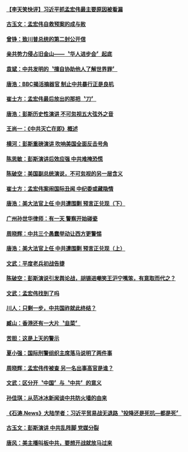 
#### [【李天笑快评】习近平抓孟宏伟最主要原因被看漏](../pages/news207/a1395067.md?t=10120933) 

#### [古玉文：孟宏伟自救预案的成与败](../pages/news207/a1394999.md?t=10120933) 

#### [曾铮：致川普总统的第二封公开信](../pages/news207/a1394998.md?t=10120933) 

#### [亲共势力侵占旧金山——〝华人进步会〞起底](../pages/news207/a1394995.md?t=10120933) 

#### [袁斌：中共发明的〝擅自协助他人了解世界罪〞](../pages/news207/a1394993.md?t=10120933) 

#### [唐浩：BBC揭活摘器官 制止中共暴行正是良机](../pages/news207/a1394983.md?t=10120933) 


#### [崔士方：孟宏伟最后放出的那把〝刀〞](../pages/news207/a1394855.md?t=10120933) 

#### [唐浩：彭斯历史性演讲 不可忽视五大弦外之音](../pages/news207/a1394854.md?t=10120933) 

#### [王尚一：《中共灭亡在即》概述](../pages/news207/a1394853.md?t=10120933) 



#### [横河：彭斯重磅演讲 吹响美国全面反击号角](../pages/news207/a1394691.md?t=10120933) 

#### [陈思敏：彭斯演讲后效应强 中共难掩恐慌](../pages/news207/a1394690.md?t=10120933) 

#### [陈破空：美国副总统演说，不可忽视的另一层含义](../pages/news207/a1394689.md?t=10120933) 

#### [崔士方：孟宏伟案闹国际丑闻 中纪委或藏隐情](../pages/news207/a1394688.md?t=10120933) 

#### [唐浩：美大法官上任 中共遭围剿 预言正兑现（下）](../pages/news207/a1394687.md?t=10120933) 

#### [广州孙世华律师：有一天 警察开始碰瓷](../pages/news207/a1394572.md?t=10120933) 

#### [周晓辉：中共三个愚蠢举动让西方更警惕](../pages/news207/a1394570.md?t=10120933) 

#### [唐浩：美大法官上任 中共遭围剿 预言正兑现（上）](../pages/news207/a1394565.md?t=10120933) 

#### [文武：平度老兵初战告捷](../pages/news207/a1394476.md?t=10120933) 

#### [陈破空：彭斯演说引发舆论战，胡锡进嘲笑王沪宁嘴笨，有意取而代之？](../pages/news207/a1394489.md?t=10120933) 


#### [文武：孟宏伟找到了吗](../pages/news207/a1394488.md?t=10120933) 

#### [川人：只剩一步，中共国祚就此终结？](../pages/news207/a1394471.md?t=10120933) 

#### [臧山：香港还有一大片〝韭菜〞](../pages/news207/a1394470.md?t=10120933) 

#### [苦胆：这是上天的警示](../pages/news207/a1394469.md?t=10120933) 

#### [夏小强：国际刑警组织主席落马说明了两件事](../pages/news207/a1394468.md?t=10120933) 

#### [周晓辉：孟宏伟传被查 另一名出事高官是谁？](../pages/news207/a1394467.md?t=10120933) 

#### [文武：区分开〝中国〞与〝中共〞的意义](../pages/news207/a1394465.md?t=10120933) 

#### [孙佳琪：从范冰冰新闻谈中共防火墙的由来](../pages/news207/a1394378.md?t=10120933) 

#### [《石涛.News》大陆学者：习近平贸易战无退路〝投降还是死抗—都是死〞](../pages/news207/a1394382.md?t=10120933) 

#### [古玉文：彭斯演讲 中共乱阵脚 党媒分裂](../pages/news207/a1394410.md?t=10120933) 

#### [唐风：美主播叫板中共，要想开战就放马过来](../pages/news207/a1394385.md?t=10120933) 

